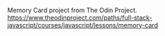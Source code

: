 Memory Card project from The Odin Project.  
https://www.theodinproject.com/paths/full-stack-javascript/courses/javascript/lessons/memory-card